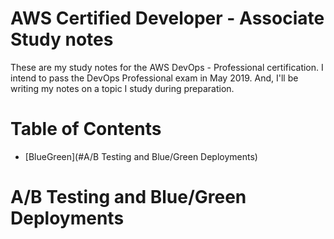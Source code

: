 # AWS Certified Developer - Associate Study notes

These are my study notes for the AWS DevOps - Professional certification. I intend to pass the DevOps Professional exam in May 2019. And, I'll be writing my notes on a topic I study during preparation.

Table of Contents
=================

* [BlueGreen](#A/B Testing and Blue/Green Deployments)

# A/B Testing and Blue/Green Deployments


